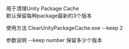 用于清理Unity Package Cache  
默认保留每种package最新的3个版本

使用方法 ClearUnityPackageCache.exe --keep 2

参数说明 --keep number 保留多少个版本
